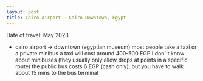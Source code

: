 ```yaml
---
layout: post
title: Cairo Airport → Cairo Downtown, Egypt
---
```


Date of travel: May 2023
- cairo airport -> downtown (egyptian museum)
most people take a taxi or a private minibus
a taxi will cost around 400-500 EGP
I don''t know about minibuses (they usually only allow drops at points in a specific route)
the public bus costs 6 EGP (cash only), but you have to walk about 15 mins to the bus terminal
